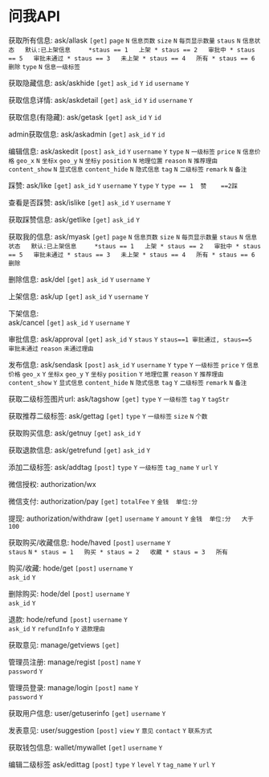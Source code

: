 # 问我API

获取所有信息:
ask/allask `[get]` 
`page`  `N`  `信息页数`
`size`  `N`   `每页显示数量`
`staus` `N`  `信息状态   默认:已上架信息     *staus == 1   上架
                                   * staus == 2   审批中
                                   * staus == 5   审批未通过
                                   * staus == 3   未上架
                                   * staus == 4   所有
                                   * staus == 6   删除`
`type` `N`   `信息一级标签`

获取隐藏信息:
ask/askhide `[get]`
`ask_id` `Y`  `id`
`username` `Y` 

获取信息详情:
ask/askdetail  `[get]`
               `ask_id` `Y`  `id`
               `username` `Y` 

获取信息(有隐藏): 
ask/getask    `[get]`
              `ask_id` `Y`  `id`
             
admin获取信息:
ask/askadmin  `[get]`
            `ask_id` `Y`  `id`
            
编辑信息:
ask/askedit    `[post]`
        `ask_id`   `Y`
        `username`  `Y`
        `type`     `N`   `一级标签`
        `price`     `N`  `信息价格`
        `geo_x`     `N`   `坐标x`
        `geo_y`     `N`   `坐标y`
        `position`   `N`    `地理位置`
        `reason`     `N`   `推荐理由`    
        `content_show`    `N`    `显式信息`
        `content_hide`    `N`    `隐式信息`
        `tag`       `N`   `二级标签`
        `remark`     `N`    `备注`
        
踩赞:
ask/like  `[get]`
`ask_id`   `Y`
`username`  `Y`
`type`    `Y`   `type == 1  赞    ==2踩`

         
查看是否踩赞:
ask/islike   `[get]`
`ask_id`   `Y`
`username`  `Y`

获取踩赞信息:
ask/getlike  `[get]`
`ask_id`   `Y`

获取我的信息:
ask/myask   `[get]`
`page`  `N`  `信息页数`
`size`  `N`   `每页显示数量`
`staus` `N`  `信息状态   默认:已上架信息     *staus == 1   上架
                                   * staus == 2   审批中
                                   * staus == 5   审批未通过
                                   * staus == 3   未上架
                                   * staus == 4   所有
                                   * staus == 6   删除`
                                   
删除信息:
ask/del   `[get]`
`ask_id`   `Y`
`username`  `Y`

上架信息:
ask/up    `[get]`
`ask_id`   `Y`
`username`  `Y`

下架信息:   
ask/cancel `[get]`
`ask_id`   `Y`
`username`  `Y`

审批信息:
ask/approval  `[get]`
`ask_id`   `Y`
`staus`    `Y`    `staus==1 审批通过, staus==5 审批未通过`
`reason`   `未通过理由`

发布信息:
ask/sendask `[post]`
`ask_id`   `Y`
        `username`  `Y`
        `type`     `Y`   `一级标签`
        `price`     `Y`  `信息价格`
        `geo_x`     `Y`   `坐标x`
        `geo_y`     `Y`   `坐标y`
        `position`   `Y`    `地理位置`
        `reason`     `Y`   `推荐理由`    
        `content_show`    `Y`    `显式信息`
        `content_hide`    `N`    `隐式信息`
        `tag`       `Y`   `二级标签`
        `remark`     `N`    `备注`
        
获取二级标签图片url:
ask/tagshow   `[get]`
`type`   `Y`   `一级标签`
`tag`     `Y`     `tagStr`

获取推荐二级标签:
ask/gettag    `[get]`
`type`  `Y`    `一级标签`
`size`  `N`   `个数`

获取购买信息:
ask/getnuy   `[get]`
`ask_id`    `Y`

获取退款信息:
ask/getrefund   `[get]`
`ask_id`    `Y`

添加二级标签:
ask/addtag   `[post]`
`type`   `Y`  `一级标签`
`tag_name`   `Y`
`url`    `Y`

微信授权:
authorization/wx  

微信支付:
authorization/pay `[get]`
`totalFee`  `Y`  `金钱  单位:分`

提现:
authorization/withdraw   `[get]`
`username`    `Y`
`amount`    `Y`    `金钱  单位:分   大于100`

获取购买/收藏信息:
hode/haved    `[post]`
`username`   `Y`     
`staus`    `N`   `* staus = 1   购买
                   * staus = 2   收藏
                   * staus = 3   所有`
                   
购买/收藏:
hode/get   `[post]`
`username`   `Y`  
`ask_id`      `Y`

删除购买:
hode/del    `[post]`
`username`   `Y`  
`ask_id`      `Y`

退款:
hode/refund   `[post]`
`username`   `Y`  
`ask_id`      `Y`
`refundInfo`  `Y`  `退款理由`

获取意见:
manage/getviews  `[get]`

管理员注册:
manage/regist   `[post]`
`name`      `Y`   
`password`   `Y`

管理员登录:
manage/login   `[post]`
`name`      `Y`   
`password`   `Y`

获取用户信息:
user/getuserinfo   `[get]`
`username`   `Y`

发表意见:
user/suggestion  `[post]`
`view`    `Y`    `意见`
`contact`    `Y`   `联系方式`

获取钱包信息:
wallet/mywallet    `[get]`
`username`   `Y`  

编辑二级标签
ask/edittag `[post]`
`type`  `Y`
`level`     `Y`
`tag_name`  `Y`
`url`   `Y`